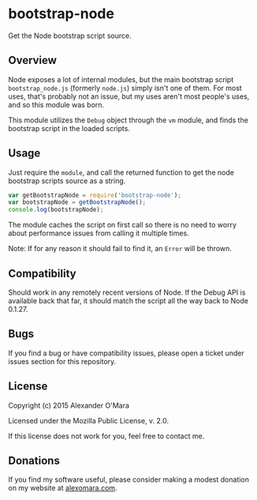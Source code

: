 # bootstrap-node

Get the Node bootstrap script source.


## Overview

Node exposes a lot of internal modules, but the main bootstrap script `bootstrap_node.js` (formerly `node.js`) simply isn't one of them. For most uses, that's probably not an issue, but my uses aren't most people's uses, and so this module was born.

This module utilizes the `Debug` object through the `vm` module, and finds the bootstrap script in the loaded scripts.


## Usage

Just require the `module`, and call the returned function to get the node bootstrap scripts source as a string.

```js
var getBootstrapNode = require('bootstrap-node');
var bootstrapNode = getBootstrapNode();
console.log(bootstrapNode);
```

The module caches the script on first call so there is no need to worry about performance issues from calling it multiple times.

Note: If for any reason it should fail to find it, an `Error` will be thrown.


## Compatibility

Should work in any remotely recent versions of Node. If the Debug API is available back that far, it should match the script all the way back to Node 0.1.27.


## Bugs

If you find a bug or have compatibility issues, please open a ticket under issues section for this repository.


## License

Copyright (c) 2015 Alexander O'Mara

Licensed under the Mozilla Public License, v. 2.0.

If this license does not work for you, feel free to contact me.


## Donations

If you find my software useful, please consider making a modest donation on my website at [alexomara.com](http://alexomara.com).
